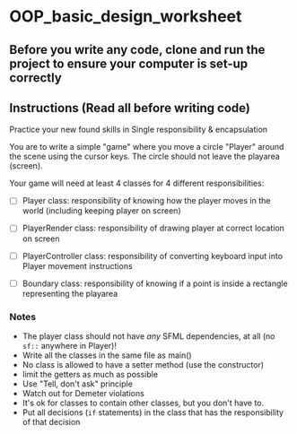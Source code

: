 # OOP_basic_design_worksheet

## Before you write any code, clone and run the project to ensure your computer is set-up correctly

## Instructions (Read all before writing code)

Practice your new found skills in Single responsibility & encapsulation

You are to write a simple "game" where you move a circle "Player" around the scene using the cursor keys. The circle should not leave the playarea (screen).

Your game will need at least 4 classes for 4 different responsibilities:

- [ ] Player class: responsibility of knowing how the player moves in the world (including keeping player on screen)

- [ ] PlayerRender class:  responsibility of drawing player at correct location on screen

- [ ] PlayerController class:  responsibility of converting keyboard input into Player movement instructions

- [ ] Boundary class:  responsibility of knowing if a point is inside a rectangle representing the playarea

### Notes

- The player class should not have *any* SFML dependencies, at all (no `sf::` anywhere in Player)!
- Write all the classes in the same file as main()
- No class is allowed to have a setter method (use the constructor)
- limit the getters as much as possible
- Use "Tell, don't ask" principle
- Watch out for Demeter violations
- It's ok for classes to contain other classes, but you don't have to.
- Put all decisions (`if` statements) in the class that has the responsibility of that decision
